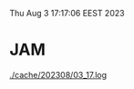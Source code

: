 Thu Aug  3 17:17:06 EEST 2023
# JAM
<a href='./cache/202308/03_17.log'>./cache/202308/03_17.log</a>
